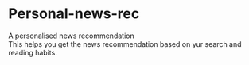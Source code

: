 # Personal-news-rec
A personalised news recommendation 
<br>
This helps you get the news recommendation based on yur search and reading habits.
